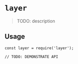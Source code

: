 # `layer`

> TODO: description

## Usage

```
const layer = require('layer');

// TODO: DEMONSTRATE API
```
